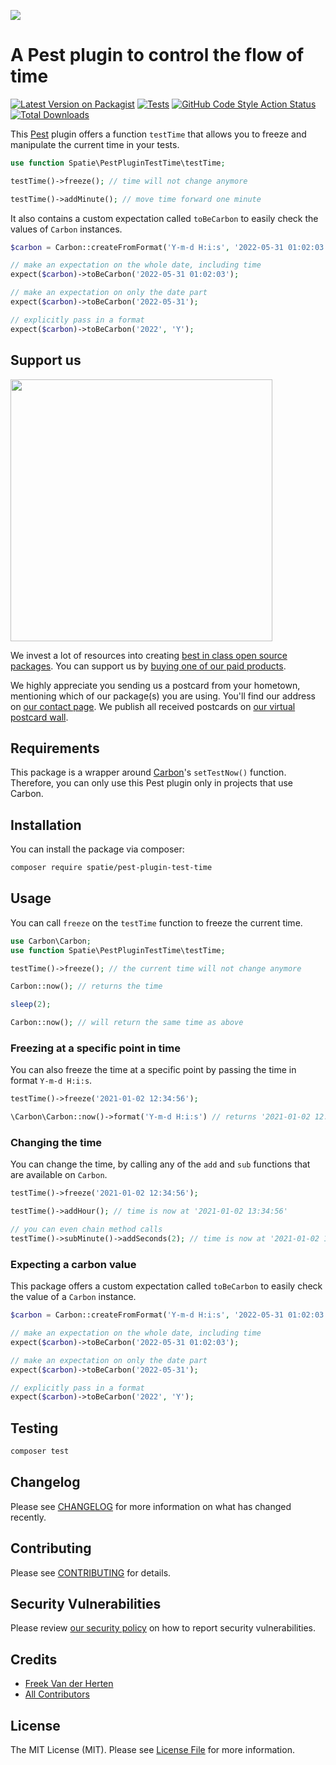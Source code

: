 
[<img src="https://github-ads.s3.eu-central-1.amazonaws.com/support-ukraine.svg?t=1" />](https://supportukrainenow.org)

# A Pest plugin to control the flow of time

[![Latest Version on Packagist](https://img.shields.io/packagist/v/spatie/pest-plugin-test-time.svg?style=flat-square)](https://packagist.org/packages/spatie/pest-plugin-test-time)
[![Tests](https://github.com/spatie/pest-plugin-test-time/actions/workflows/run-tests.yml/badge.svg)](https://github.com/spatie/pest-plugin-test-time/actions/workflows/run-tests.yml)
[![GitHub Code Style Action Status](https://img.shields.io/github/workflow/status/spatie/pest-plugin-test-time/Check%20&%20fix%20styling?label=code%20style)](https://github.com/spatie/pest-plugin-test-time/actions?query=workflow%3A"Check+%26+fix+styling"+branch%3Amaster)
[![Total Downloads](https://img.shields.io/packagist/dt/spatie/pest-plugin-test-time.svg?style=flat-square)](https://packagist.org/packages/spatie/pest-plugin-test-time)

This [Pest](https://pestphp.com) plugin offers a function `testTime` that allows you to freeze and manipulate the current time in your tests.

```php
use function Spatie\PestPluginTestTime\testTime;

testTime()->freeze(); // time will not change anymore

testTime()->addMinute(); // move time forward one minute
```

It also contains a custom expectation called `toBeCarbon` to easily check the values of `Carbon` instances.

```php
$carbon = Carbon::createFromFormat('Y-m-d H:i:s', '2022-05-31 01:02:03');

// make an expectation on the whole date, including time
expect($carbon)->toBeCarbon('2022-05-31 01:02:03');

// make an expectation on only the date part
expect($carbon)->toBeCarbon('2022-05-31');

// explicitly pass in a format
expect($carbon)->toBeCarbon('2022', 'Y');
```

## Support us

[<img src="https://github-ads.s3.eu-central-1.amazonaws.com/pest-plugin-test-time.jpg?t=1" width="419px" />](https://spatie.be/github-ad-click/pest-plugin-test-time)

We invest a lot of resources into creating [best in class open source packages](https://spatie.be/open-source). You can support us by [buying one of our paid products](https://spatie.be/open-source/support-us).

We highly appreciate you sending us a postcard from your hometown, mentioning which of our package(s) you are using. You'll find our address on [our contact page](https://spatie.be/about-us). We publish all received postcards on [our virtual postcard wall](https://spatie.be/open-source/postcards).

## Requirements

This package is a wrapper around [Carbon](https://carbon.nesbot.com/docs/)'s `setTestNow()` function. Therefore, you can only use this Pest plugin only in projects that use Carbon.

## Installation

You can install the package via composer:

```bash
composer require spatie/pest-plugin-test-time
```

## Usage

You can call `freeze` on the `testTime` function to freeze the current time.

```php
use Carbon\Carbon;
use function Spatie\PestPluginTestTime\testTime;

testTime()->freeze(); // the current time will not change anymore

Carbon::now(); // returns the time

sleep(2);

Carbon::now(); // will return the same time as above
```

### Freezing at a specific point in time

You can also freeze the time at a specific point by passing the time in format `Y-m-d H:i:s`.

```php
testTime()->freeze('2021-01-02 12:34:56');

\Carbon\Carbon::now()->format('Y-m-d H:i:s') // returns '2021-01-02 12:34:56';
```

### Changing the time

You can change the time, by calling any of the `add` and `sub` functions that are available on `Carbon`.

```php
testTime()->freeze('2021-01-02 12:34:56');

testTime()->addHour(); // time is now at '2021-01-02 13:34:56'

// you can even chain method calls
testTime()->subMinute()->addSeconds(2); // time is now at '2021-01-02 13:33:58'
```

### Expecting a carbon value

This package offers a custom expectation called `toBeCarbon` to easily check the value of a `Carbon` instance.

```php
$carbon = Carbon::createFromFormat('Y-m-d H:i:s', '2022-05-31 01:02:03');

// make an expectation on the whole date, including time
expect($carbon)->toBeCarbon('2022-05-31 01:02:03');

// make an expectation on only the date part
expect($carbon)->toBeCarbon('2022-05-31');

// explicitly pass in a format
expect($carbon)->toBeCarbon('2022', 'Y');
```

## Testing

```bash
composer test
```

## Changelog

Please see [CHANGELOG](CHANGELOG.md) for more information on what has changed recently.

## Contributing

Please see [CONTRIBUTING](https://github.com/spatie/.github/blob/main/CONTRIBUTING.md) for details.

## Security Vulnerabilities

Please review [our security policy](../../security/policy) on how to report security vulnerabilities.

## Credits

- [Freek Van der Herten](https://github.com/freekmurze)
- [All Contributors](../../contributors)

## License

The MIT License (MIT). Please see [License File](LICENSE.md) for more information.
